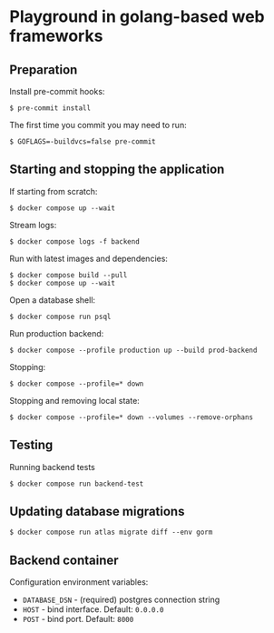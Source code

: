 # Playground in golang-based web frameworks

## Preparation

Install pre-commit hooks:

```console
$ pre-commit install
```

The first time you commit you may need to run:

```console
$ GOFLAGS=-buildvcs=false pre-commit
```

## Starting and stopping the application

If starting from scratch:

```console
$ docker compose up --wait
```

Stream logs:

```console
$ docker compose logs -f backend
```

Run with latest images and dependencies:

```console
$ docker compose build --pull
$ docker compose up --wait
```

Open a database shell:

```console
$ docker compose run psql
```

Run production backend:

```console
$ docker compose --profile production up --build prod-backend
```

Stopping:

```console
$ docker compose --profile=* down
```

Stopping and removing local state:

```console
$ docker compose --profile=* down --volumes --remove-orphans
```

## Testing

Running backend tests

```console
$ docker compose run backend-test
```

## Updating database migrations

```console
$ docker compose run atlas migrate diff --env gorm
```

## Backend container

Configuration environment variables:

- `DATABASE_DSN` - (required) postgres connection string
- `HOST` - bind interface. Default: `0.0.0.0`
- `POST` - bind port. Default: `8000`
